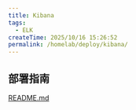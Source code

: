 ```yaml
---
title: Kibana
tags:
  - ELK
createTime: 2025/10/16 15:26:52
permalink: /homelab/deploy/kibana/
---
```


## 部署指南

[README.md](https://github.com/bitnami/containers/blob/main/bitnami/kibana/README.md)
